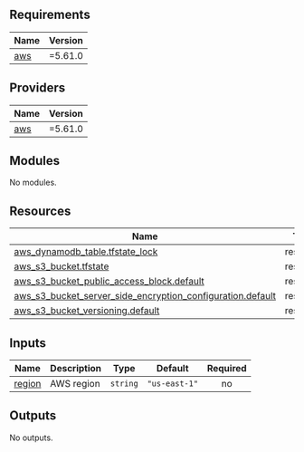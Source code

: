<!-- BEGIN_TF_DOCS -->
## Requirements

| Name | Version |
|------|---------|
| <a name="requirement_aws"></a> [aws](#requirement\_aws) | =5.61.0 |

## Providers

| Name | Version |
|------|---------|
| <a name="provider_aws"></a> [aws](#provider\_aws) | =5.61.0 |

## Modules

No modules.

## Resources

| Name | Type |
|------|------|
| [aws_dynamodb_table.tfstate_lock](https://registry.terraform.io/providers/hashicorp/aws/5.61.0/docs/resources/dynamodb_table) | resource |
| [aws_s3_bucket.tfstate](https://registry.terraform.io/providers/hashicorp/aws/5.61.0/docs/resources/s3_bucket) | resource |
| [aws_s3_bucket_public_access_block.default](https://registry.terraform.io/providers/hashicorp/aws/5.61.0/docs/resources/s3_bucket_public_access_block) | resource |
| [aws_s3_bucket_server_side_encryption_configuration.default](https://registry.terraform.io/providers/hashicorp/aws/5.61.0/docs/resources/s3_bucket_server_side_encryption_configuration) | resource |
| [aws_s3_bucket_versioning.default](https://registry.terraform.io/providers/hashicorp/aws/5.61.0/docs/resources/s3_bucket_versioning) | resource |

## Inputs

| Name | Description | Type | Default | Required |
|------|-------------|------|---------|:--------:|
| <a name="input_region"></a> [region](#input\_region) | AWS region | `string` | `"us-east-1"` | no |

## Outputs

No outputs.
<!-- END_TF_DOCS -->